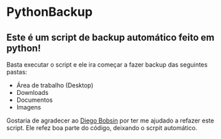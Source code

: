 # PythonBackup

## Este é um script de backup automático feito em python! ##

Basta executar o script e ele ira começar a fazer backup das seguintes pastas:
* Área de trabalho (Desktop)
* Downloads 
* Documentos
* Imagens

Gostaria de agradecer ao [Diego Bobsin](https://github.com/diegobbernardes) por ter me ajudado a refazer este script. Ele refez boa parte do código, deixando o scrpit automático.
